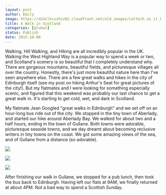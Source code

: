 ```yaml
---
layout: post
author: Emily
image: https://d24slhcvzhzz82.cloudfront.net/old_images/caltech_as_it_happens/6a0105349b8251970b01bb08805fa4970d.jpg
title: A Walk in Scotland
categories: [global]
status: Publish
date: 2015-10-08
---
```


Walking, Hill Walking, and Hiking are all incredibly popular in the UK. Walking the West Highland Way is a popular way to spend a week or two, and Scotland's scenery is so beautiful that I completely understand why. There are gorgeous mountains, beautiful fields, and picturesque villages all over the country. Honestly, there's just more beautiful nature here than I've seen anywhere else. There are a few great walks and hikes in the city of Edinburgh itself (see my post on hiking Arthur's Seat for great pictures of the city!). But my flatmates and I were looking for something especially scenic, and figured that this weekend was probably our last chance to get a great walk in. It's starting to get cold, wet, and dark in Scotland.

My flatmate Jean Googled "great walks in Edinburgh" and we set off on an hour-long bus ride out of the city. We stopped in the tiny town of Aberlady, and started our hike around Aberlady Bay. We walked for about two and a half hours, ending in the town of Gullane. Both towns were adorable, picturesque seaside towns, and we day dreamt about becoming reclusive writers in tiny towns on the coast. We got some amazing views of the sea, and of Gullane from a distance (so adorable).


![](https://d24slhcvzhzz82.cloudfront.net/old_images/caltech_as_it_happens/6a0105349b8251970b01b8d16655c3970c.jpg)


![](https://d24slhcvzhzz82.cloudfront.net/old_images/caltech_as_it_happens/6a0105349b8251970b01bb08805fb7970d.jpg)


![](https://d24slhcvzhzz82.cloudfront.net/old_images/caltech_as_it_happens/6a0105349b8251970b01bb08805fc7970d.jpg)

After finishing our walk in Gullane, we stopped for a pub lunch, then took the bus back to Edinburgh. Having left our flats at 9AM, we finally returned at about 4PM. Not a bad way to spend a Scottish Sunday.

